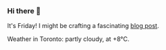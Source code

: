 ### Hi there :wave:

It's Friday! I might be crafting a fascinating [blog post](https://benjaminwuethrich.dev).

Weather in Toronto: partly cloudy, at +8°C.

